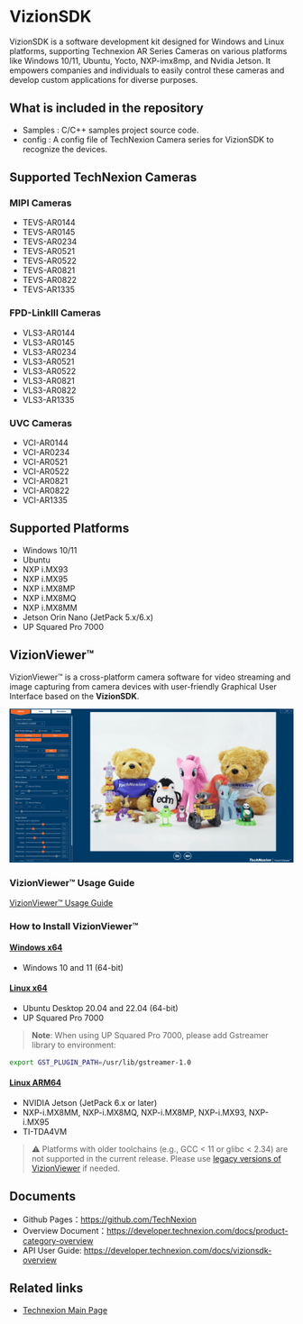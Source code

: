# VizionSDK
VizionSDK is a software development kit designed for Windows and Linux platforms, supporting Technexion AR Series Cameras on various platforms like Windows 10/11, Ubuntu, Yocto, NXP-imx8mp, and Nvidia Jetson. It empowers companies and individuals to easily control these cameras and develop custom applications for diverse purposes.

## What is included in the repository
- Samples : C/C++ samples project source code.
- config : A config file of TechNexion Camera series for VizionSDK to recognize the devices.

## Supported TechNexion Cameras

### MIPI Cameras
- TEVS-AR0144
- TEVS-AR0145
- TEVS-AR0234
- TEVS-AR0521
- TEVS-AR0522
- TEVS-AR0821
- TEVS-AR0822
- TEVS-AR1335

### FPD-LinkIII Cameras

- VLS3-AR0144
- VLS3-AR0145
- VLS3-AR0234
- VLS3-AR0521
- VLS3-AR0522
- VLS3-AR0821
- VLS3-AR0822
- VLS3-AR1335

### UVC Cameras

- VCI-AR0144
- VCI-AR0234
- VCI-AR0521
- VCI-AR0522
- VCI-AR0821
- VCI-AR0822
- VCI-AR1335

## Supported Platforms
- Windows 10/11
- Ubuntu
- NXP i.MX93
- NXP i.MX95
- NXP i.MX8MP
- NXP i.MX8MQ
- NXP i.MX8MM
- Jetson Orin Nano (JetPack 5.x/6.x)
- UP Squared Pro 7000
  
## VizionViewer™

VizionViewer™ is a cross-platform camera software for video streaming and image capturing from camera devices with user-friendly Graphical User Interface based on the **VizionSDK**.

![output](./doc/resources/VizionViewer.png)

### VizionViewer™ Usage Guide
[VizionViewer™ Usage Guide](https://developer.technexion.com/docs/vizionviewer-usage-guide)

### How to Install VizionViewer™

#### [Windows x64](https://developer.technexion.com/docs/vizionviewer-installation#windowsx64)
- Windows 10 and 11 (64-bit)
#### [Linux x64](https://developer.technexion.com/docs/vizionviewer-installation#linuxx64)
- Ubuntu Desktop 20.04 and 22.04 (64-bit)
- UP Squared Pro 7000
> **Note**: When using UP Squared Pro 7000, please add Gstreamer library to environment:
```bash
export GST_PLUGIN_PATH=/usr/lib/gstreamer-1.0
```
#### [Linux ARM64](https://developer.technexion.com/docs/vizionviewer-installation#linuxarm64)
- NVIDIA Jetson (JetPack 6.x or later)
- NXP-i.MX8MM, NXP-i.MX8MQ, NXP-i.MX8MP, NXP-i.MX93, NXP-i.MX95
- TI-TDA4VM
> ⚠️ Platforms with older toolchains (e.g., GCC < 11 or glibc < 2.34) are not supported in the current release. 
Please use [legacy versions of VizionViewer](https://download.technexion.com/vizionviewer/archived/) if needed.

## Documents
- Github Pages：https://github.com/TechNexion
- Overview Document：https://developer.technexion.com/docs/product-category-overview
- API User Guide: https://developer.technexion.com/docs/vizionsdk-overview

## Related links
- [Technexion Main Page](https://www.technexion.com/)
